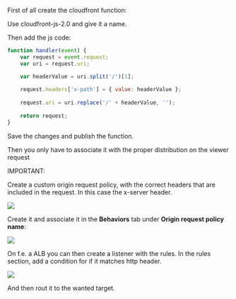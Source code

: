First of all create the cloudfront function:

Use cloudfront-js-2.0 and give it a name.

Then add the js code:

```javascript
function handler(event) {
    var request = event.request;
    var uri = request.uri;

    var headerValue = uri.split('/')[1];
    
    request.headers['x-path'] = { value: headerValue };
    
    request.uri = uri.replace('/' + headerValue, '');
    
    return request;
}
```



Save the changes and publish the function.

Then you only have to associate it with the proper distribution on the viewer request



IMPORTANT:

Create a custom origin request policy, with the correct headers that are included in the request. In this case the x-server header.

![](https://slabstatic.com/prod/uploads/ptzfq7y2/posts/images/preload/V2B21F0G9P1aqlM6cVKepQaS.png)

Create it and associate it in the **Behaviors** tab under **Origin request policy name**:

![](https://slabstatic.com/prod/uploads/ptzfq7y2/posts/images/preload/n4YDXWGW3qshQ5LUp_btrbRU.png)







On f.e. a ALB you can then create a listener with the rules. In the rules section, add a condition for if it matches http header.

![](https://slabstatic.com/prod/uploads/ptzfq7y2/posts/images/preload/HIBrWPGz_HmuhhMFdfUEAFlq.png)

And then rout it to the wanted target.
